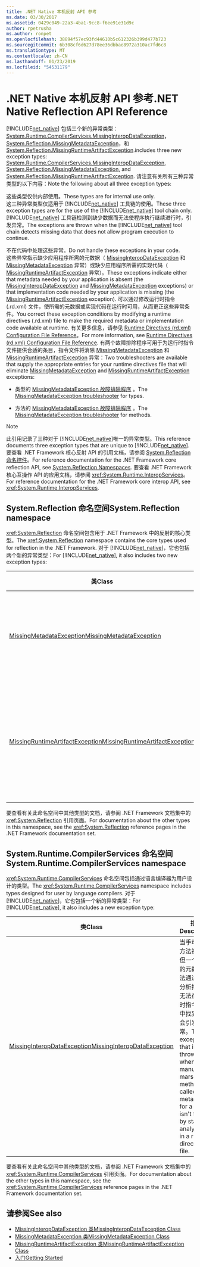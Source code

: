 ```yaml
---
title: .NET Native 本机反射 API 参考
ms.date: 03/30/2017
ms.assetid: 0429c049-22a3-4ba1-9cc8-f6ee91e31d9c
author: rpetrusha
ms.author: ronpet
ms.openlocfilehash: 38894f57ec93fd44610b5c612326b399d477b723
ms.sourcegitcommit: 6b308cf6d627d78ee36dbbae8972a310ac7fd6c8
ms.translationtype: MT
ms.contentlocale: zh-CN
ms.lasthandoff: 01/23/2019
ms.locfileid: "54531179"
---
```

# <a name="net-native-reflection-api-reference"></a><span data-ttu-id="aac8a-102">.NET Native 本机反射 API 参考</span><span class="sxs-lookup"><span data-stu-id="aac8a-102">.NET Native Reflection API Reference</span></span>
[!INCLUDE[net_native](../../../includes/net-native-md.md)] <span data-ttu-id="aac8a-103">包括三个新的异常类型：[System.Runtime.CompilerServices.MissingInteropDataException](../../../docs/framework/net-native/missinginteropdataexception-class-net-native.md)， [System.Reflection.MissingMetadataException](../../../docs/framework/net-native/missingmetadataexception-class-net-native.md)，和[System.Reflection.MissingRuntimeArtifactException](../../../docs/framework/net-native/missingruntimeartifactexception-class-net-native.md).</span><span class="sxs-lookup"><span data-stu-id="aac8a-103">includes three new exception types: [System.Runtime.CompilerServices.MissingInteropDataException](../../../docs/framework/net-native/missinginteropdataexception-class-net-native.md), [System.Reflection.MissingMetadataException](../../../docs/framework/net-native/missingmetadataexception-class-net-native.md), and [System.Reflection.MissingRuntimeArtifactException](../../../docs/framework/net-native/missingruntimeartifactexception-class-net-native.md).</span></span> <span data-ttu-id="aac8a-104">请注意有关所有三种异常类型的以下内容：</span><span class="sxs-lookup"><span data-stu-id="aac8a-104">Note the following about all three exception types:</span></span>  
  
 <span data-ttu-id="aac8a-105">这些类型仅供内部使用。</span><span class="sxs-lookup"><span data-stu-id="aac8a-105">These types are for internal use only.</span></span>  
 <span data-ttu-id="aac8a-106">这三种异常类型仅适用于 [!INCLUDE[net_native](../../../includes/net-native-md.md)] 工具链的使用。</span><span class="sxs-lookup"><span data-stu-id="aac8a-106">These three exception types are for the use of the [!INCLUDE[net_native](../../../includes/net-native-md.md)] tool chain only.</span></span> <span data-ttu-id="aac8a-107">[!INCLUDE[net_native](../../../includes/net-native-md.md)] 工具链检测到缺少数据而无法使程序执行继续进行时，引发异常。</span><span class="sxs-lookup"><span data-stu-id="aac8a-107">The exceptions are thrown when the [!INCLUDE[net_native](../../../includes/net-native-md.md)] tool chain detects missing data that does not allow program execution to continue.</span></span>  
  
 <span data-ttu-id="aac8a-108">不在代码中处理这些异常。</span><span class="sxs-lookup"><span data-stu-id="aac8a-108">Do not handle these exceptions in your code.</span></span>  
 <span data-ttu-id="aac8a-109">这些异常指示缺少应用程序所需的元数据（ [MissingInteropDataException](../../../docs/framework/net-native/missinginteropdataexception-class-net-native.md) 和 [MissingMetadataException](../../../docs/framework/net-native/missingmetadataexception-class-net-native.md) 异常）或缺少应用程序所需的实现代码（ [MissingRuntimeArtifactException](../../../docs/framework/net-native/missingruntimeartifactexception-class-net-native.md) 异常）。</span><span class="sxs-lookup"><span data-stu-id="aac8a-109">These exceptions indicate either that metadata needed by your application is absent (the [MissingInteropDataException](../../../docs/framework/net-native/missinginteropdataexception-class-net-native.md) and [MissingMetadataException](../../../docs/framework/net-native/missingmetadataexception-class-net-native.md) exceptions) or that implementation code needed by your application is missing (the [MissingRuntimeArtifactException](../../../docs/framework/net-native/missingruntimeartifactexception-class-net-native.md) exception).</span></span> <span data-ttu-id="aac8a-110">可以通过修改运行时指令 (.rd.xml) 文件，使所需的元数据或实现代码在运行时可用，从而更正这些异常条件。</span><span class="sxs-lookup"><span data-stu-id="aac8a-110">You correct these exception conditions by modifying a runtime directives (.rd.xml) file to make the required metadata or implementation code available at runtime.</span></span> <span data-ttu-id="aac8a-111">有关更多信息，请参见 [Runtime Directives (rd.xml) Configuration File Reference](../../../docs/framework/net-native/runtime-directives-rd-xml-configuration-file-reference.md)。</span><span class="sxs-lookup"><span data-stu-id="aac8a-111">For more information, see [Runtime Directives (rd.xml) Configuration File Reference](../../../docs/framework/net-native/runtime-directives-rd-xml-configuration-file-reference.md).</span></span> <span data-ttu-id="aac8a-112">有两个故障排除程序可用于为运行时指令文件提供合适的条目，指令文件将消除 [MissingMetadataException](../../../docs/framework/net-native/missingmetadataexception-class-net-native.md) 和 [MissingRuntimeArtifactException](../../../docs/framework/net-native/missingruntimeartifactexception-class-net-native.md) 异常：</span><span class="sxs-lookup"><span data-stu-id="aac8a-112">Two troubleshooters are available that supply the appropriate entries for your runtime directives file that will eliminate [MissingMetadataException](../../../docs/framework/net-native/missingmetadataexception-class-net-native.md) and [MissingRuntimeArtifactException](../../../docs/framework/net-native/missingruntimeartifactexception-class-net-native.md) exceptions:</span></span>  
  
-   <span data-ttu-id="aac8a-113">类型的 [MissingMetadataException 故障排除程序](https://dotnet.github.io/native/troubleshooter/type.html) 。</span><span class="sxs-lookup"><span data-stu-id="aac8a-113">The [MissingMetadataException troubleshooter](https://dotnet.github.io/native/troubleshooter/type.html) for types.</span></span>  
  
-   <span data-ttu-id="aac8a-114">方法的 [MissingMetadataException 故障排除程序](https://dotnet.github.io/native/troubleshooter/method.html) 。</span><span class="sxs-lookup"><span data-stu-id="aac8a-114">The [MissingMetadataException troubleshooter](https://dotnet.github.io/native/troubleshooter/method.html) for methods.</span></span>  
  
> [!NOTE]
>  <span data-ttu-id="aac8a-115">此引用记录了三种对于 [!INCLUDE[net_native](../../../includes/net-native-md.md)]唯一的异常类型。</span><span class="sxs-lookup"><span data-stu-id="aac8a-115">This reference documents three exception types that are unique to [!INCLUDE[net_native](../../../includes/net-native-md.md)].</span></span> <span data-ttu-id="aac8a-116">要查看 .NET Framework 核心反射 API 的引用文档，请参阅 [System.Reflection 命名控件](https://msdn.microsoft.com/library/gg145033.aspx)。</span><span class="sxs-lookup"><span data-stu-id="aac8a-116">For reference documentation for the .NET Framework core reflection API, see [System.Reflection Namespaces](https://msdn.microsoft.com/library/gg145033.aspx).</span></span> <span data-ttu-id="aac8a-117">要查看 .NET Framework 核心互操作 API 的应用文档，请参阅 <xref:System.Runtime.InteropServices>。</span><span class="sxs-lookup"><span data-stu-id="aac8a-117">For reference documentation for the .NET Framework core interop API, see <xref:System.Runtime.InteropServices>.</span></span>  
  
## <a name="systemreflection-namespace"></a><span data-ttu-id="aac8a-118">System.Reflection 命名空间</span><span class="sxs-lookup"><span data-stu-id="aac8a-118">System.Reflection namespace</span></span>  
 <span data-ttu-id="aac8a-119"><xref:System.Reflection> 命名空间包含用于 .NET Framework 中的反射的核心类型。</span><span class="sxs-lookup"><span data-stu-id="aac8a-119">The <xref:System.Reflection> namespace contains the core types used for reflection in the .NET Framework.</span></span> <span data-ttu-id="aac8a-120">对于 [!INCLUDE[net_native](../../../includes/net-native-md.md)]，它也包括两个新的异常类型：</span><span class="sxs-lookup"><span data-stu-id="aac8a-120">For [!INCLUDE[net_native](../../../includes/net-native-md.md)], it also includes two new exception types:</span></span>  
  
|<span data-ttu-id="aac8a-121">类</span><span class="sxs-lookup"><span data-stu-id="aac8a-121">Class</span></span>|<span data-ttu-id="aac8a-122">描述</span><span class="sxs-lookup"><span data-stu-id="aac8a-122">Description</span></span>|  
|-----------|-----------------|  
|[<span data-ttu-id="aac8a-123">MissingMetadataException</span><span class="sxs-lookup"><span data-stu-id="aac8a-123">MissingMetadataException</span></span>](../../../docs/framework/net-native/missingmetadataexception-class-net-native.md)|<span data-ttu-id="aac8a-124">当反射用于检索不存在的元数据时会引起此异常。</span><span class="sxs-lookup"><span data-stu-id="aac8a-124">The exception that is thrown when reflection is used to retrieve metadata that isn't present.</span></span>|  
|[<span data-ttu-id="aac8a-125">MissingRuntimeArtifactException</span><span class="sxs-lookup"><span data-stu-id="aac8a-125">MissingRuntimeArtifactException</span></span>](../../../docs/framework/net-native/missingruntimeartifactexception-class-net-native.md)|<span data-ttu-id="aac8a-126">当一个类型或类型成员的元数据可用但其实现已遭到删除时会引发此异常。</span><span class="sxs-lookup"><span data-stu-id="aac8a-126">The exception that is thrown when metadata for a type or type member is available but its implementation has been removed.</span></span>|  
  
 <span data-ttu-id="aac8a-127">要查看有关此命名空间中其他类型的文档，请参阅 .NET Framework 文档集中的 <xref:System.Reflection> 引用页面。</span><span class="sxs-lookup"><span data-stu-id="aac8a-127">For documentation about the other types in this namespace, see the <xref:System.Reflection> reference pages in the .NET Framework documentation set.</span></span>  
  
## <a name="systemruntimecompilerservices-namespace"></a><span data-ttu-id="aac8a-128">System.Runtime.CompilerServices 命名空间</span><span class="sxs-lookup"><span data-stu-id="aac8a-128">System.Runtime.CompilerServices namespace</span></span>  
 <span data-ttu-id="aac8a-129"><xref:System.Runtime.CompilerServices> 命名空间包括通过语言编译器为用户设计的类型。</span><span class="sxs-lookup"><span data-stu-id="aac8a-129">The <xref:System.Runtime.CompilerServices> namespace includes types designed for user by language compilers.</span></span> <span data-ttu-id="aac8a-130">对于 [!INCLUDE[net_native](../../../includes/net-native-md.md)]，它也包括一个新的异常类型：</span><span class="sxs-lookup"><span data-stu-id="aac8a-130">For [!INCLUDE[net_native](../../../includes/net-native-md.md)], it also includes a new exception type:</span></span>  
  
|<span data-ttu-id="aac8a-131">类</span><span class="sxs-lookup"><span data-stu-id="aac8a-131">Class</span></span>|<span data-ttu-id="aac8a-132">描述</span><span class="sxs-lookup"><span data-stu-id="aac8a-132">Description</span></span>|  
|-----------|-----------------|  
|[<span data-ttu-id="aac8a-133">MissingInteropDataException</span><span class="sxs-lookup"><span data-stu-id="aac8a-133">MissingInteropDataException</span></span>](../../../docs/framework/net-native/missinginteropdataexception-class-net-native.md)|<span data-ttu-id="aac8a-134">当手动封送方法被调用但一个类型的元数据无法通过动态分析找到或无法在运行时指令文件中找到时，会引发该异常。</span><span class="sxs-lookup"><span data-stu-id="aac8a-134">The exception that is thrown when a manual marshaling method is called, but metadata for a type isn't found by static analysis or in a runtime directives file.</span></span>|  
  
 <span data-ttu-id="aac8a-135">要查看有关此命名空间中其他类型的文档，请参阅 .NET Framework 文档集中的 <xref:System.Runtime.CompilerServices> 引用页面。</span><span class="sxs-lookup"><span data-stu-id="aac8a-135">For documentation about the other types in this namespace, see the <xref:System.Runtime.CompilerServices> reference pages in the .NET Framework documentation set.</span></span>  
  
## <a name="see-also"></a><span data-ttu-id="aac8a-136">请参阅</span><span class="sxs-lookup"><span data-stu-id="aac8a-136">See also</span></span>
- [<span data-ttu-id="aac8a-137">MissingInteropDataException 类</span><span class="sxs-lookup"><span data-stu-id="aac8a-137">MissingInteropDataException Class</span></span>](../../../docs/framework/net-native/missinginteropdataexception-class-net-native.md)
- [<span data-ttu-id="aac8a-138">MissingMetadataException 类</span><span class="sxs-lookup"><span data-stu-id="aac8a-138">MissingMetadataException Class</span></span>](../../../docs/framework/net-native/missingmetadataexception-class-net-native.md)
- [<span data-ttu-id="aac8a-139">MissingRuntimeArtifactException 类</span><span class="sxs-lookup"><span data-stu-id="aac8a-139">MissingRuntimeArtifactException Class</span></span>](../../../docs/framework/net-native/missingruntimeartifactexception-class-net-native.md)
- [<span data-ttu-id="aac8a-140">入门</span><span class="sxs-lookup"><span data-stu-id="aac8a-140">Getting Started</span></span>](../../../docs/framework/net-native/getting-started-with-net-native.md)
